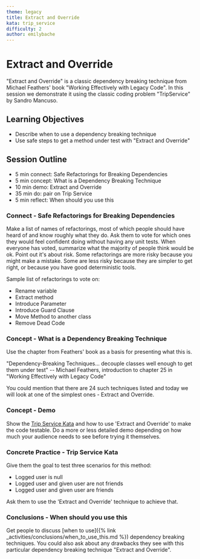 ```yaml
---
theme: legacy
title: Extract and Override
kata: trip_service
difficulty: 2
author: emilybache
---
```


# Extract and Override

"Extract and Override" is a classic dependency breaking technique from Michael Feathers' book "Working Effectively with Legacy Code". In this session we demonstrate it using the classic coding problem "TripService" by Sandro Mancuso.

## Learning Objectives
- Describe when to use a dependency breaking technique
- Use safe steps to get a method under test with "Extract and Override"

## Session Outline

* 5 min connect: Safe Refactorings for Breaking Dependencies
* 5 min concept: What is a Dependency Breaking Technique
* 10 min demo: Extract and Override
* 35 min do: pair on Trip Service
* 5 min reflect: When should you use this

### Connect - Safe Refactorings for Breaking Dependencies
Make a list of names of refactorings, most of which people should have heard of and know roughly what they do. Ask them to vote for which ones they would feel confident doing without having any unit tests. When everyone has voted, summarize what the majority of people think would be ok. Point out it's about risk. Some refactorings are more risky because you might make a mistake. Some are less risky because they are simpler to get right, or because you have good deterministic tools.

Sample list of refactorings to vote on:

- Rename variable
- Extract method
- Introduce Parameter
- Introduce Guard Clause
- Move Method to another class
- Remove Dead Code

### Concept - What is a Dependency Breaking Technique
Use the chapter from Feathers' book as a basis for presenting what this is.

"Dependency-Breaking Techniques... decouple classes well enough to get them under test" 
    -- Michael Feathers, introduction to chapter 25 in "Working Effectively with Legacy Code"

You could mention that there are 24 such techniques listed and today we will look at one of the simplest ones - Extract and Override.

### Concept - Demo
Show the [Trip Service Kata](https://github.com/sandromancuso/trip-service-kata) and how to use 'Extract and Override' to make the code testable. Do a more or less detailed demo depending on how much your audience needs to see before trying it themselves.

### Concrete Practice - Trip Service Kata
Give them the goal to test three scenarios for this method:
- Logged user is null
- Logged user and given user are not friends
- Logged user and given user are friends

Ask them to use the 'Extract and Override' technique to achieve that.

### Conclusions - When should you use this
Get people to discuss [when to use]({% link _activities/conclusions/when_to_use_this.md %}) dependency breaking techniques. You could also ask about any drawbacks they see with this particular dependency breaking technique "Extract and Override".
